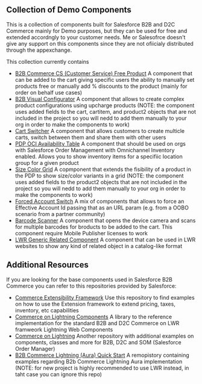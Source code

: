 ## Collection of Demo Components
This is a collection of components built for Salesforce B2B and D2C Commerce mainly for Demo purposes, but they can be used for free and extended accordngly to your customer needs.
Me or Salesofrce doesn't give any support on this components since they are not ofiicialy distributed through the appexchange.

This collection currently contains
* [B2B Commerce CS (Customer Service) Free Product](https://github.com/DaniSpain/Salesforce-Commerce-on-Core/tree/main/B2B%20CS%20Free%20Product) A component that can be added to the cart giving specific users the ability to manually set products free or manually add % discounts to the product (mainly for order on behalf use cases)
* [B2B Visual Configurator](https://github.com/DaniSpain/Salesforce-Commerce-on-Core/tree/main/B2B%20Visual%20Configurator%20LWR) A component that allows to create complex product configurations using upcharge products (NOTE: the component uses added fields to the cart, cartitem, and product2 objects that are not included in the project so you will nedd to add them manually to your org in order to make the components to work)
* [Cart Switcher](https://github.com/DaniSpain/Salesforce-Commerce-on-Core/tree/main/LWR%20Cart%20Switcher) A component that allows customers to create multicle carts, switch between them and share them with other users
* [PDP OCI Availability Table](https://github.com/DaniSpain/Salesforce-Commerce-on-Core/tree/main/PDP%20OCI%20Availability%20Table) A component that should be used on orgs with Salesforce Order Management with Omnichannel Inventory enabled. Allows you to show inventory items for a specifiic location group for a given product
* [Size Color Grid](https://github.com/DaniSpain/Salesforce-Commerce-on-Core/tree/main/Size%20Color%20Grid) A copmponent that extends the fisibility of a product in the PDP to show size/color variants in a grid (NOTE: the component uses added fields to the product2 objects that are not included in the project so you will nedd to add them manually to your org in order to make the components to work)
* [Forced Account Switch](https://github.com/DaniSpain/Salesforce-Commerce-on-Core/tree/main/forcedAccountSwitch) A mix of components that allows to force an Effective Account Id passing that as an URL param (e.g. from a OOBO scenario from a partner community)
* [Barcode Scanner](https://github.com/DaniSpain/Salesforce-Commerce-on-Core/tree/main/lwrBarcodeScanner) A component that opens the device camera and scans for multiple barcodes for broducts to be added to the cart. This component require Mobile Publisher licenses to work
* [LWR Generic Related Component](https://github.com/DaniSpain/Salesforce-Commerce-on-Core/tree/main/lwrGenericRelated) A component that can be used in LWR websites to show any kind of related object in a catalog-like format

## Additional Resources
If you are looking for the base components used in Salesforce B2B Commerce you can refer to this repositories provided by Salesforce:
* [Commerce Extensibility Framework](https://github.com/forcedotcom/commerce-extensibility) Use this repository to find examples on how to use the Extension framework to extend pricing, taxes, inventory, etc capabilities
* [Commerce on Lightning Components](https://github.com/forcedotcom/commerce-on-lightning-components) A library to the reference implementation for the standard B2B and D2C Commerce on LWR framweork  Lightning Web Components
* [Commerce on Lightning](https://github.com/forcedotcom/commerce-on-lightning/) Another repository with additional examples on components, classes and more for B2B, D2C and SOM (Salesforce Order Manager)
* [B2B Commerce Lightning (Aura) Quick Start](https://github.com/forcedotcom/b2b-commerce-on-lightning-quickstart/) A remopistory containing examples regarding B2b Commerce Lightning Aura implementation (NOTE: for new project is highly recommended to use LWR instead, in taht case you can ignore this repo)
